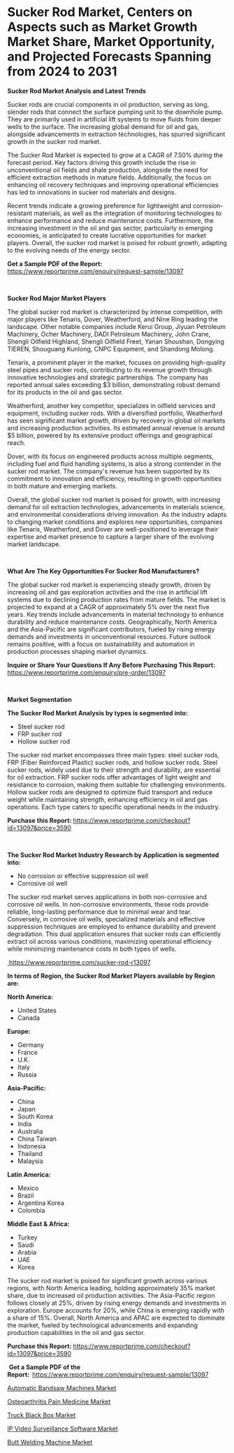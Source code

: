 <p><h1>Sucker Rod Market, Centers on Aspects such as Market Growth Market Share, Market Opportunity, and Projected Forecasts Spanning from 2024 to 2031</h1></p><p><strong>Sucker Rod Market Analysis and Latest Trends</strong></p>
<p><p>Sucker rods are crucial components in oil production, serving as long, slender rods that connect the surface pumping unit to the downhole pump. They are primarily used in artificial lift systems to move fluids from deeper wells to the surface. The increasing global demand for oil and gas, alongside advancements in extraction technologies, has spurred significant growth in the sucker rod market. </p><p>The Sucker Rod Market is expected to grow at a CAGR of 7.50% during the forecast period. Key factors driving this growth include the rise in unconventional oil fields and shale production, alongside the need for efficient extraction methods in mature fields. Additionally, the focus on enhancing oil recovery techniques and improving operational efficiencies has led to innovations in sucker rod materials and designs. </p><p>Recent trends indicate a growing preference for lightweight and corrosion-resistant materials, as well as the integration of monitoring technologies to enhance performance and reduce maintenance costs. Furthermore, the increasing investment in the oil and gas sector, particularly in emerging economies, is anticipated to create lucrative opportunities for market players. Overall, the sucker rod market is poised for robust growth, adapting to the evolving needs of the energy sector.</p></p>
<p><strong>Get a Sample PDF of the Report:&nbsp;</strong> <a href="https://www.reportprime.com/enquiry/request-sample/13097">https://www.reportprime.com/enquiry/request-sample/13097</a></p>
<p>&nbsp;</p>
<p><strong>Sucker Rod Major Market Players</strong></p>
<p><p>The global sucker rod market is characterized by intense competition, with major players like Tenaris, Dover, Weatherford, and Nine Ring leading the landscape. Other notable companies include Kerui Group, Jiyuan Petroleum Machinery, Ocher Machinery, DADI Petroleum Machinery, John Crane, Shengli Oilfield Highland, Shengli Oilfield Freet, Yanan Shoushan, Dongying TIEREN, Shouguang Kunlong, CNPC Equipment, and Shandong Molong.</p><p>Tenaris, a prominent player in the market, focuses on providing high-quality steel pipes and sucker rods, contributing to its revenue growth through innovative technologies and strategic partnerships. The company has reported annual sales exceeding $3 billion, demonstrating robust demand for its products in the oil and gas sector.</p><p>Weatherford, another key competitor, specializes in oilfield services and equipment, including sucker rods. With a diversified portfolio, Weatherford has seen significant market growth, driven by recovery in global oil markets and increasing production activities. Its estimated annual revenue is around $5 billion, powered by its extensive product offerings and geographical reach.</p><p>Dover, with its focus on engineered products across multiple segments, including fuel and fluid handling systems, is also a strong contender in the sucker rod market. The company's revenue has been supported by its commitment to innovation and efficiency, resulting in growth opportunities in both mature and emerging markets.</p><p>Overall, the global sucker rod market is poised for growth, with increasing demand for oil extraction technologies, advancements in materials science, and environmental considerations driving innovation. As the industry adapts to changing market conditions and explores new opportunities, companies like Tenaris, Weatherford, and Dover are well-positioned to leverage their expertise and market presence to capture a larger share of the evolving market landscape.</p></p>
<p>&nbsp;</p>
<p><strong>What Are The Key Opportunities For Sucker Rod Manufacturers?</strong></p>
<p><p>The global sucker rod market is experiencing steady growth, driven by increasing oil and gas exploration activities and the rise in artificial lift systems due to declining production rates from mature fields. The market is projected to expand at a CAGR of approximately 5% over the next five years. Key trends include advancements in material technology to enhance durability and reduce maintenance costs. Geographically, North America and the Asia-Pacific are significant contributors, fueled by rising energy demands and investments in unconventional resources. Future outlook remains positive, with a focus on sustainability and automation in production processes shaping market dynamics.</p></p>
<p><strong>Inquire or Share Your Questions If Any Before Purchasing This Report:</strong> <a href="https://www.reportprime.com/enquiry/pre-order/13097">https://www.reportprime.com/enquiry/pre-order/13097</a></p>
<p>&nbsp;</p>
<p><strong>Market Segmentation</strong></p>
<p><strong>The Sucker Rod Market Analysis by types is segmented into:</strong></p>
<p><ul><li>Steel sucker rod</li><li>FRP sucker rod</li><li>Hollow sucker rod</li></ul></p>
<p><p>The sucker rod market encompasses three main types: steel sucker rods, FRP (Fiber Reinforced Plastic) sucker rods, and hollow sucker rods. Steel sucker rods, widely used due to their strength and durability, are essential for oil extraction. FRP sucker rods offer advantages of light weight and resistance to corrosion, making them suitable for challenging environments. Hollow sucker rods are designed to optimize fluid transport and reduce weight while maintaining strength, enhancing efficiency in oil and gas operations. Each type caters to specific operational needs in the industry.</p></p>
<p><strong>Purchase this Report:&nbsp;</strong><a href="https://www.reportprime.com/checkout?id=13097&price=3590">https://www.reportprime.com/checkout?id=13097&price=3590</a></p>
<p>&nbsp;</p>
<p><strong>The Sucker Rod Market Industry Research by Application is segmented into:</strong></p>
<p><ul><li>No corrosion or effective suppression oil well</li><li>Corrosive oil well</li></ul></p>
<p><p>The sucker rod market serves applications in both non-corrosive and corrosive oil wells. In non-corrosive environments, these rods provide reliable, long-lasting performance due to minimal wear and tear. Conversely, in corrosive oil wells, specialized materials and effective suppression techniques are employed to enhance durability and prevent degradation. This dual application ensures that sucker rods can efficiently extract oil across various conditions, maximizing operational efficiency while minimizing maintenance costs in both types of wells.</p></p>
<p><a href="https://www.reportprime.com/sucker-rod-r13097">&nbsp;https://www.reportprime.com/sucker-rod-r13097</a></p>
<p><strong>In terms of Region, the Sucker Rod Market Players available by Region are:</strong></p>
<p>
    <p> <strong> North America: </strong>
        <ul>
            <li>United States</li>
            <li>Canada</li>
        </ul>
        </p> 
    <p> <strong> Europe: </strong>
        <ul>
            <li>Germany</li>
            <li>France</li>
            <li>U.K.</li>
            <li>Italy</li>
            <li>Russia</li>
        </ul>
        </p> 
    <p> <strong> Asia-Pacific: </strong>
        <ul>
            <li>China</li>
            <li>Japan</li>
            <li>South Korea</li>
            <li>India</li>
            <li>Australia</li>
            <li>China Taiwan</li>
            <li>Indonesia</li>
            <li>Thailand</li>
            <li>Malaysia</li>
        </ul>
        </p> 
    <p> <strong> Latin America: </strong>
        <ul>
            <li>Mexico</li>
            <li>Brazil</li>
            <li>Argentina Korea</li>
            <li>Colombia</li>
        </ul>
        </p> 
    <p> <strong> Middle East & Africa: </strong>
        <ul>
            <li>Turkey</li>
            <li>Saudi</li>
            <li>Arabia</li>
            <li>UAE</li>
            <li>Korea</li>
        </ul>
    </p>
    </p>
<p><p>The sucker rod market is poised for significant growth across various regions, with North America leading, holding approximately 35% market share, due to increased oil production activities. The Asia-Pacific region follows closely at 25%, driven by rising energy demands and investments in exploration. Europe accounts for 20%, while China is emerging rapidly with a share of 15%. Overall, North America and APAC are expected to dominate the market, fueled by technological advancements and expanding production capabilities in the oil and gas sector.</p></p>
<p><strong>Purchase this Report: </strong><a href="https://www.reportprime.com/checkout?id=13097&price=3590">https://www.reportprime.com/checkout?id=13097&price=3590</a></p>
<p>&nbsp;<strong>Get a Sample PDF of the Report:&nbsp;&nbsp;</strong><a href="https://www.reportprime.com/enquiry/request-sample/13097">https://www.reportprime.com/enquiry/request-sample/13097</a></p>
<p><strong></strong></p>
<p><p><a href="https://issuu.com/reportprime-2/docs/automatic-bandsaw-machines-market-s_baae00548648bc">Automatic Bandsaw Machines Market</a></p><p><a href="https://www.linkedin.com/pulse/what-influencing-future-osteoarthritis-pain-medicine-market-f32te?trackingId=y43aLDWWRWG1RUKaYnF6HA%3D%3D">Osteoarthritis Pain Medicine Market</a></p><p><a href="https://www.linkedin.com/pulse/comprehensive-look-product-type-portableintegrated-application-u2cke?trackingId=5zSNiKauQxGmHjThuy6PHQ%3D%3D">Truck Black Box Market</a></p><p><a href="https://medium.com/@cristinaschiller2022/what-is-driving-the-global-ip-video-surveillance-software-market-79d092f811f4">IP Video Surveillance Software Market</a></p><p><a href="https://issuu.com/reportprime-2/docs/butt-welding-machine-market-size-20_2fd1553a3cb1de">Butt Welding Machine Market</a></p></p>